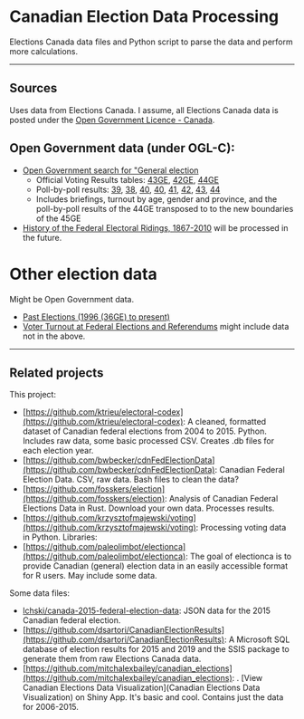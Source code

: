 # Canadian Election Data Processing

Elections Canada data files and Python script to parse the data and perform more calculations.

---

## Sources

Uses data from Elections Canada. I assume, all Elections Canada data is posted under the [Open Government Licence - Canada](https://open.canada.ca/en/open-government-licence-canada).

## Open Government data (under OGL-C):

* [Open Government search for "General election](https://open.canada.ca/data/en/organization/elections?q="General+Election")
  * Official Voting Results tables: [43GE](https://open.canada.ca/data/en/dataset/199e5070-2fd5-49d3-aa21-aece08964d18), [42GE](https://open.canada.ca/data/en/dataset/775f3136-1aa3-4854-a51e-1a2dab362525), [44GE](https://open.canada.ca/data/en/dataset/065439a9-c194-4259-9c95-245a852be4a1)
  * Poll-by-poll results: [39](https://open.canada.ca/data/en/dataset/d62cf7b7-c180-4115-b0a6-546a85d6419f), [38](https://open.canada.ca/data/en/dataset/3d44e2da-3e36-45cf-ab2a-037801eaaa6b), [40](https://open.canada.ca/data/en/dataset/d356c792-5cb0-46c1-be74-a86f804a0e93), [40](https://open.canada.ca/data/en/dataset/d356c792-5cb0-46c1-be74-a86f804a0e93), [41](https://open.canada.ca/data/en/dataset/b1fabdfd-72c5-42b0-a07e-a04e0148f7a4), [42](https://open.canada.ca/data/en/dataset/6a919bd5-491e-466e-a279-00cbf7a8e02c), [43](https://open.canada.ca/data/en/dataset/98654d8e-9fda-47d4-ad76-889ef3d5c801), [44](https://open.canada.ca/data/en/dataset/d5512235-cfb2-4ccf-a886-547913f4aa52)
  * Includes briefings, turnout by age, gender and province, and the poll-by-poll results of the 44GE transposed to to the new boundaries of the 45GE
* [History of the Federal Electoral Ridings, 1867-2010](https://open.canada.ca/data/en/dataset/ea8f2c37-90b6-4fee-857e-984d3060184e) will be processed in the future.

# Other election data

Might be Open Government data.

* [Past Elections (1996 (36GE) to present)](https://www.elections.ca/content.aspx?section=ele&dir=pas&document=index&lang=e)
* [Voter Turnout at Federal Elections and Referendums](https://www.elections.ca/content.aspx?section=ele&dir=turn&document=index&lang=e) might include data not in the above.


---

## Related projects

This project:

* [https://github.com/ktrieu/electoral-codex](https://github.com/ktrieu/electoral-codex): A cleaned, formatted dataset of Canadian federal elections from 2004 to 2015. Python. Includes raw data, some basic processed CSV. Creates .db files for each election year.
* [https://github.com/bwbecker/cdnFedElectionData](https://github.com/bwbecker/cdnFedElectionData): Canadian Federal Election Data. CSV, raw data. Bash files to clean the data?
* [https://github.com/fosskers/election](https://github.com/fosskers/election): Analysis of Canadian Federal Elections Data in Rust. Download your own data. Processes results.
* [https://github.com/krzysztofmajewski/voting](https://github.com/krzysztofmajewski/voting): Processing voting data in Python.
Libraries:
* [https://github.com/paleolimbot/electionca](https://github.com/paleolimbot/electionca): The goal of electionca is to provide Canadian (general) election data in an easily accessible format for R users. May include some data.

Some data files:

* [lchski/canada-2015-federal-election-data](https://github.com/lchski/canada-2015-federal-election-data): JSON data for the 2015 Canadian federal election.
* [https://github.com/dsartori/CanadianElectionResults](https://github.com/dsartori/CanadianElectionResults): A Microsoft SQL database of election results for 2015 and 2019 and the SSIS package to generate them from raw Elections Canada data.
* [https://github.com/mitchalexbailey/canadian_elections](https://github.com/mitchalexbailey/canadian_elections): . [View Canadian Elections Data Visualization](Canadian Elections Data Visualization) on Shiny App. It's basic and cool. Contains just the data for 2006-2015.
